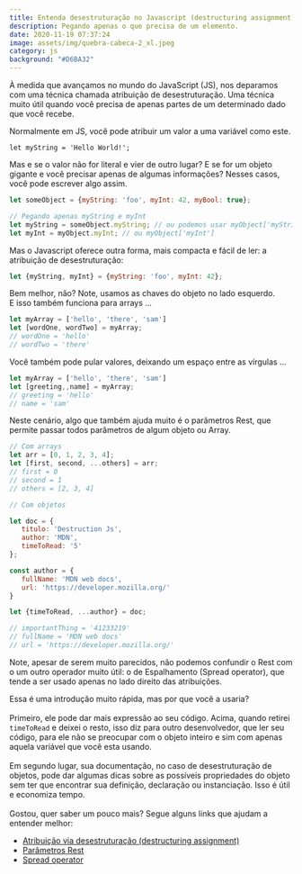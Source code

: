 ```yaml
---
title: Entenda desestruturação no Javascript (destructuring assignment)
description: Pegando apenas o que precisa de um elemento.
date: 2020-11-19 07:37:24
image: assets/img/quebra-cabeca-2_xl.jpeg
category: js
background: "#D6BA32"
---
```

À medida que avançamos no mundo do JavaScript (JS), nos deparamos com uma técnica chamada atribuição de desestruturação. Uma técnica muito útil quando você precisa de apenas partes de um determinado dado que você recebe.

Normalmente em JS, você pode atribuir um valor a uma variável como este.

`let myString = 'Hello World!';`

Mas e se o valor não for literal e vier de outro lugar? E se for um objeto gigante e você precisar apenas de algumas informações? Nesses casos, você pode escrever algo assim.

```javascript
let someObject = {myString: 'foo', myInt: 42, myBool: true};

// Pegando apenas myString e myInt
let myString = someObject.myString; // ou podemos usar myObject['myString']
let myInt = myObject.myInt; // ou myObject['myInt']
```

Mas o Javascript oferece outra forma, mais compacta e fácil de ler: a atribuição de desestruturação:

```javascript
let {myString, myInt} = {myString: 'foo', myInt: 42};
```

Bem melhor, não? Note, usamos as chaves do objeto no lado esquerdo.\
E isso também funciona para arrays ...

```javascript
let myArray = ['hello', 'there', 'sam']
let [wordOne, wordTwo] = myArray;
// wordOne = 'hello'
// wordTwo = 'there'
```

Você também pode pular valores, deixando um espaço entre as vírgulas ...

```javascript
let myArray = ['hello', 'there', 'sam']
let [greeting,,name] = myArray;
// greeting = 'hello'
// name = 'sam'
```

Neste cenário, algo que também ajuda muito é o parâmetros Rest, que permite passar todos parâmetros de algum objeto ou Array.

```javascript
// Com arrays
let arr = [0, 1, 2, 3, 4];
let [first, second, ...others] = arr;
// first = 0
// second = 1
// others = [2, 3, 4]

// Com objetos

let doc = {
   titulo: 'Destruction Js', 
   author: 'MDN', 
   timeToRead: '5'
};

const author = {
   fullName: 'MDN web docs',
   url: 'https://developer.mozilla.org/'
}

let {timeToRead, ...author} = doc;

// importantThing = '41233219'
// fullName = 'MDN web docs'
// url = 'https://developer.mozilla.org/'
```

Note, apesar de serem muito parecidos, não podemos confundir o Rest com o um outro operador muito útil: o de Espalhamento (Spread operator), [](https://developer.mozilla.org/en-US/docs/Web/JavaScript/Reference/Operators/Spread_syntax)que tende a ser usado apenas no lado direito das atribuições.

Essa é uma introdução muito rápida, mas por que você a usaria?\
\
Primeiro, ele pode dar mais expressão ao seu código. Acima, quando retirei `timeToRead` e deixei o resto, isso diz para outro desenvolvedor, que ler seu código, para ele não se preocupar com o objeto inteiro e sim com apenas aquela variável que você esta usando. \
\
Em segundo lugar, sua documentação, no caso de desestruturação de objetos, pode dar algumas dicas sobre as possíveis propriedades do objeto sem ter que encontrar sua definição, declaração ou instanciação. Isso é útil e economiza tempo.\
\
Gostou, quer saber um pouco mais? Segue alguns links que ajudam a entender melhor:

* [Atribuição via desestruturação (destructuring assignment)](https://developer.mozilla.org/pt-BR/docs/Web/JavaScript/Reference/Operators/Atribuicao_via_desestruturacao)
* [Parâmetros Rest](https://developer.mozilla.org/pt-BR/docs/Web/JavaScript/Reference/Operators/Spread_operator)
* [Spread operator](https://developer.mozilla.org/pt-BR/docs/Web/JavaScript/Reference/Functions/rest_parameters)

[](https://developer.mozilla.org/pt-BR/docs/Web/JavaScript/Reference/Functions/rest_parameters)